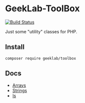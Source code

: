 # GeekLab-ToolBox
[![Build Status](https://travis-ci.com/ellisgl/GeekLab-ToolBox.svg?branch=master)](https://travis-ci.com/ellisgl/GeekLab-ToolBox)

Just some "utility" classes for PHP.


## Install
`composer require geeklab/toolbox`

## Docs
* [Arrays](docs/Arrays.md)
* [Strings](docs/Strings.md)
* [Is](docs/Is.md)
